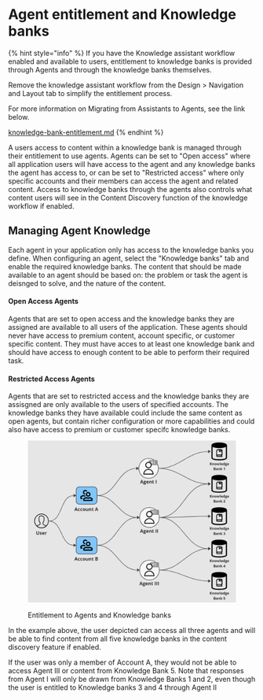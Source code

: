 # Agent entitlement and Knowledge banks

{% hint style="info" %}
If you have the Knowledge assistant workflow enabled and available to users, entitlement to knowledge banks is provided through Agents and through the knowledge banks themselves.&#x20;

Remove the knowledge assistant workflow from the Design > Navigation and Layout tab to simplify the entitlement process.

For more information on Migrating from Assistants to Agents, see the link below.

[knowledge-bank-entitlement.md](../knowledge-graph-workflow/configuring-the-knowledge-graph-banks/knowledge-bank-entitlement.md "mention")
{% endhint %}

A users access to content within a knowledge bank is managed through their entitlement to use agents. Agents can be set to "Open access" where all application users will have access to the agent and any knowledge banks the agent has access to, or can be set to "Restricted access" where only specific accounts and their members can access the agent and related content. Access to knowledge banks through the agents also controls what content users will see in the Content Discovery function of the knowledge workflow if enabled.

## Managing Agent Knowledge

Each agent in your application only has access to the knowledge banks you define. When configuring an agent, select the "Knowledge banks" tab and enable the required knowledge banks. The content that should be made available to an agent should be based on: the problem or task the agent is deisnged to solve, and the nature of the content.

#### Open Access Agents

Agents that are set to open access and the knowledge banks they are assigned are available to all users of the application. These agents should never have access to premium content, account specific, or customer specific content. They must have acces to at least one knowledge bank and should have access to enough content to be able to perform their required task.

#### Restricted Access Agents

Agents that are set to restricted access and the knowledge banks they are assisgned are only available to the users of specified accounts. The knowledge banks they have available could include the same content as open agents, but contain richer configuration or more capabilities and could also have access to premium or customer specifc knowledge banks.

<figure><img src="../../../.gitbook/assets/image (11).png" alt=""><figcaption><p>Entitlement to Agents and Knowledge banks</p></figcaption></figure>

In the example above, the user depicted can access all three agents and will be able to find content from all five knowledge banks in the content discovery feature if enabled.

If the user was only a member of Account A, they would not be able to access Agent III or content from Knowledge Bank 5. Note that responses from Agent I will only be drawn from Knowledge Banks 1 and 2, even though the user is entitled to Knowledge banks 3 and 4 through Agent II
